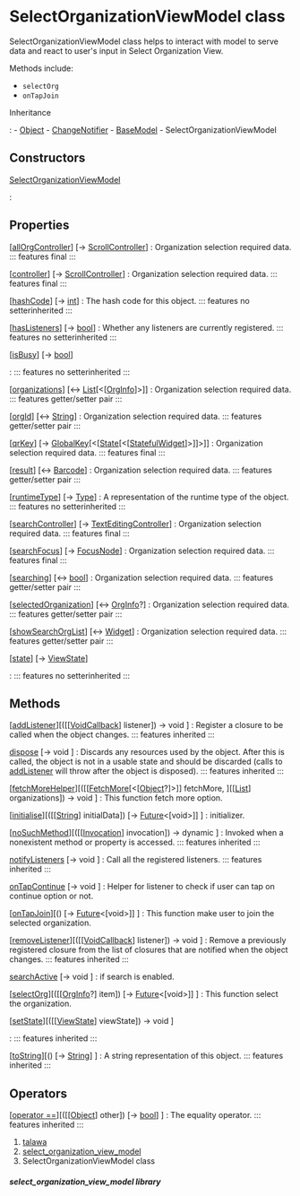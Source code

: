 
<div>

# SelectOrganizationViewModel class

</div>


SelectOrganizationViewModel class helps to interact with model to serve
data and react to user\'s input in Select Organization View.

Methods include:

-   `selectOrg`
-   `onTapJoin`




Inheritance

:   -   [Object](https://api.flutter.dev/flutter/dart-core/Object-class.html)
    -   [ChangeNotifier](https://api.flutter.dev/flutter/foundation/ChangeNotifier-class.html)
    -   [BaseModel](../view_model_base_view_model/BaseModel-class.md)
    -   SelectOrganizationViewModel



## Constructors

[SelectOrganizationViewModel](../view_model_pre_auth_view_models_select_organization_view_model/SelectOrganizationViewModel/SelectOrganizationViewModel.md)

:   



## Properties

[[allOrgController](../view_model_pre_auth_view_models_select_organization_view_model/SelectOrganizationViewModel/allOrgController.md)] [→ [ScrollController](https://api.flutter.dev/flutter/widgets/ScrollController-class.html)]
:   Organization selection required data.
    ::: features
    final
    :::

[[controller](../view_model_pre_auth_view_models_select_organization_view_model/SelectOrganizationViewModel/controller.md)] [→ [ScrollController](https://api.flutter.dev/flutter/widgets/ScrollController-class.html)]
:   Organization selection required data.
    ::: features
    final
    :::

[[hashCode](https://api.flutter.dev/flutter/dart-core/Object/hashCode.html)] [→ [int](https://api.flutter.dev/flutter/dart-core/int-class.html)]
:   The hash code for this object.
    ::: features
    no setterinherited
    :::

[[hasListeners](https://api.flutter.dev/flutter/foundation/ChangeNotifier/hasListeners.html)] [→ [bool](https://api.flutter.dev/flutter/dart-core/bool-class.html)]
:   Whether any listeners are currently registered.
    ::: features
    no setterinherited
    :::

[[isBusy](../view_model_base_view_model/BaseModel/isBusy.md)] [→ [bool](https://api.flutter.dev/flutter/dart-core/bool-class.html)]

:   ::: features
    no setterinherited
    :::

[[organizations](../view_model_pre_auth_view_models_select_organization_view_model/SelectOrganizationViewModel/organizations.md)] [↔ [List](https://api.flutter.dev/flutter/dart-core/List-class.html)[\<[[OrgInfo](../models_organization_org_info/OrgInfo-class.md)]\>]]
:   Organization selection required data.
    ::: features
    getter/setter pair
    :::

[[orgId](../view_model_pre_auth_view_models_select_organization_view_model/SelectOrganizationViewModel/orgId.md)] [↔ [String](https://api.flutter.dev/flutter/dart-core/String-class.html)]
:   Organization selection required data.
    ::: features
    getter/setter pair
    :::

[[qrKey](../view_model_pre_auth_view_models_select_organization_view_model/SelectOrganizationViewModel/qrKey.md)] [→ [GlobalKey](https://api.flutter.dev/flutter/widgets/GlobalKey-class.html)[\<[[State](https://api.flutter.dev/flutter/widgets/State-class.html)[\<[[StatefulWidget](https://api.flutter.dev/flutter/widgets/StatefulWidget-class.html)]\>]]\>]]
:   Organization selection required data.
    ::: features
    final
    :::

[[result](../view_model_pre_auth_view_models_select_organization_view_model/SelectOrganizationViewModel/result.md)] [↔ [Barcode](https://pub.dev/documentation/qr_code_scanner_plus/2.0.9+1/qr_code_scanner_plus/Barcode-class.html)]
:   Organization selection required data.
    ::: features
    getter/setter pair
    :::

[[runtimeType](https://api.flutter.dev/flutter/dart-core/Object/runtimeType.html)] [→ [Type](https://api.flutter.dev/flutter/dart-core/Type-class.html)]
:   A representation of the runtime type of the object.
    ::: features
    no setterinherited
    :::

[[searchController](../view_model_pre_auth_view_models_select_organization_view_model/SelectOrganizationViewModel/searchController.md)] [→ [TextEditingController](https://api.flutter.dev/flutter/widgets/TextEditingController-class.html)]
:   Organization selection required data.
    ::: features
    final
    :::

[[searchFocus](../view_model_pre_auth_view_models_select_organization_view_model/SelectOrganizationViewModel/searchFocus.md)] [→ [FocusNode](https://api.flutter.dev/flutter/widgets/FocusNode-class.html)]
:   Organization selection required data.
    ::: features
    final
    :::

[[searching](../view_model_pre_auth_view_models_select_organization_view_model/SelectOrganizationViewModel/searching.md)] [↔ [bool](https://api.flutter.dev/flutter/dart-core/bool-class.html)]
:   Organization selection required data.
    ::: features
    getter/setter pair
    :::

[[selectedOrganization](../view_model_pre_auth_view_models_select_organization_view_model/SelectOrganizationViewModel/selectedOrganization.md)] [↔ [OrgInfo](../models_organization_org_info/OrgInfo-class.md)?]
:   Organization selection required data.
    ::: features
    getter/setter pair
    :::

[[showSearchOrgList](../view_model_pre_auth_view_models_select_organization_view_model/SelectOrganizationViewModel/showSearchOrgList.md)] [↔ [Widget](https://api.flutter.dev/flutter/widgets/Widget-class.html)]
:   Organization selection required data.
    ::: features
    getter/setter pair
    :::

[[state](../view_model_base_view_model/BaseModel/state.md)] [→ [ViewState](../enums_enums/ViewState.md)]

:   ::: features
    no setterinherited
    :::



## Methods

[[addListener](https://api.flutter.dev/flutter/foundation/ChangeNotifier/addListener.html)][([[[VoidCallback](https://api.flutter.dev/flutter/dart-ui/VoidCallback.md)] listener]) → void ]
:   Register a closure to be called when the object changes.
    ::: features
    inherited
    :::

[dispose](https://api.flutter.dev/flutter/foundation/ChangeNotifier/dispose.html) [→ void ]
:   Discards any resources used by the object. After this is called, the
    object is not in a usable state and should be discarded (calls to
    [addListener](https://api.flutter.dev/flutter/foundation/ChangeNotifier/addListener.md)
    will throw after the object is disposed).
    ::: features
    inherited
    :::

[[fetchMoreHelper](../view_model_pre_auth_view_models_select_organization_view_model/SelectOrganizationViewModel/fetchMoreHelper.md)][([[[FetchMore](https://pub.dev/documentation/graphql_flutter/5.2.0-beta.7/graphql_flutter/FetchMore.md)[\<[[Object](https://api.flutter.dev/flutter/dart-core/Object-class.html)?]\>]] fetchMore, ][[[List](https://api.flutter.dev/flutter/dart-core/List-class.html)] organizations]) → void ]
:   This function fetch more option.

[[initialise](../view_model_pre_auth_view_models_select_organization_view_model/SelectOrganizationViewModel/initialise.md)][([[[String](https://api.flutter.dev/flutter/dart-core/String-class.md)] initialData]) [→ [Future](https://api.flutter.dev/flutter/dart-core/Future-class.html)\<[void\>]] ]
:   initializer.

[[noSuchMethod](https://api.flutter.dev/flutter/dart-core/Object/noSuchMethod.html)][([[[Invocation](https://api.flutter.dev/flutter/dart-core/Invocation-class.md)] invocation]) → dynamic ]
:   Invoked when a nonexistent method or property is accessed.
    ::: features
    inherited
    :::

[notifyListeners](https://api.flutter.dev/flutter/foundation/ChangeNotifier/notifyListeners.html) [→ void ]
:   Call all the registered listeners.
    ::: features
    inherited
    :::

[onTapContinue](../view_model_pre_auth_view_models_select_organization_view_model/SelectOrganizationViewModel/onTapContinue.md) [→ void ]
:   Helper for listener to check if user can tap on continue option or
    not.

[[onTapJoin](../view_model_pre_auth_view_models_select_organization_view_model/SelectOrganizationViewModel/onTapJoin.md)][() [→ [Future](https://api.flutter.dev/flutter/dart-core/Future-class.html)\<[void\>]] ]
:   This function make user to join the selected organization.

[[removeListener](https://api.flutter.dev/flutter/foundation/ChangeNotifier/removeListener.html)][([[[VoidCallback](https://api.flutter.dev/flutter/dart-ui/VoidCallback.md)] listener]) → void ]
:   Remove a previously registered closure from the list of closures
    that are notified when the object changes.
    ::: features
    inherited
    :::

[searchActive](../view_model_pre_auth_view_models_select_organization_view_model/SelectOrganizationViewModel/searchActive.md) [→ void ]
:   if search is enabled.

[[selectOrg](../view_model_pre_auth_view_models_select_organization_view_model/SelectOrganizationViewModel/selectOrg.md)][([[[OrgInfo](../models_organization_org_info/OrgInfo-class.md)?] item]) [→ [Future](https://api.flutter.dev/flutter/dart-core/Future-class.html)\<[void\>]] ]
:   This function select the organization.

[[setState](../view_model_base_view_model/BaseModel/setState.md)][([[[ViewState](../enums_enums/ViewState.md)] viewState]) → void ]

:   ::: features
    inherited
    :::

[[toString](https://api.flutter.dev/flutter/dart-core/Object/toString.html)][() [→ [String](https://api.flutter.dev/flutter/dart-core/String-class.html)] ]
:   A string representation of this object.
    ::: features
    inherited
    :::



## Operators

[[operator ==](https://api.flutter.dev/flutter/dart-core/Object/operator_equals.html)][([[[Object](https://api.flutter.dev/flutter/dart-core/Object-class.md)] other]) [→ [bool](https://api.flutter.dev/flutter/dart-core/bool-class.html)] ]
:   The equality operator.
    ::: features
    inherited
    :::







1.  [talawa](../index.md)
2.  [select_organization_view_model](../view_model_pre_auth_view_models_select_organization_view_model/)
3.  SelectOrganizationViewModel class

##### select_organization_view_model library







